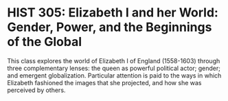 # HIST 305: Elizabeth I and her World: Gender, Power, and the Beginnings of the Global

This class explores the world of Elizabeth I of England (1558-1603) through three complementary lenses: the queen as powerful political actor; gender; and emergent globalization. Particular attention is paid to the ways in which Elizabeth fashioned the images that she projected, and how she was perceived by others.